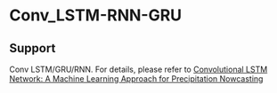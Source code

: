 # Conv_LSTM-RNN-GRU
## Support 
Conv LSTM/GRU/RNN. For details, please refer to [Convolutional LSTM Network: A Machine Learning Approach for Precipitation Nowcasting](https://arxiv.org/abs/1506.04214)
